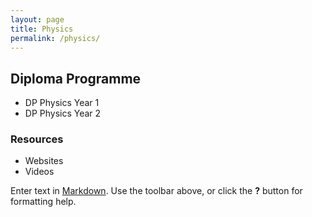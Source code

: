 ```yaml
---
layout: page
title: Physics
permalink: /physics/
---
```


## Diploma Programme
- DP Physics Year 1
- DP Physics Year 2

### Resources
- Websites
- Videos

Enter text in [Markdown](http://daringfireball.net/projects/markdown/). Use the toolbar above, or click the **?** button for formatting help.
